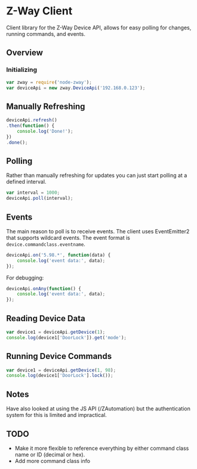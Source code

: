 # Z-Way Client

Client library for the Z-Way Device API, allows for easy polling for changes, running commands, and events.

## Overview

### Initializing

```js
var zway = require('node-zway');
var deviceApi = new zway.DeviceApi('192.168.0.123');
```

## Manually Refreshing

```js
deviceApi.refresh()
.then(function() {
    console.log('Done!');
})
.done();
```

## Polling

Rather than manually refreshing for updates you can just start polling at a defined interval.

```js
var interval = 1000;
deviceApi.poll(interval);
```

## Events

The main reason to poll is to receive events. The client uses EventEmitter2 that supports wildcard events. The event format is `device.commandclass.eventname`.

```js
deviceApi.on('5.98.*', function(data) {
    console.log('event data:', data);
});
```

For debugging:
```js
deviceApi.onAny(function() {
    console.log('event data:', data);    
});
```

## Reading Device Data

```js
var device1 = deviceApi.getDevice(1);
console.log(device1['DoorLock']).get('mode');
```

## Running Device Commands

```js
var device1 = deviceApi.getDevice(1, 98);
console.log(device1['DoorLock'].lock());
```

## Notes

Have also looked at using the JS API (/ZAutomation) but the authentication system for this is limited and impractical.

## TODO

* Make it more flexible to reference everything by either command class name or ID (decimal or hex).
* Add more command class info
